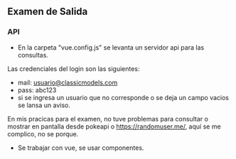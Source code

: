 ## Examen de Salida
### API
- En la carpeta "vue.config.js" se levanta un servidor api para las consultas.

 Las credenciales del login son las siguientes:
 - mail:  usuario@classicmodels.com
 - pass: abc123
 - si se ingresa un usuario que no corresponde o se deja un campo vacios se lansa un aviso.

En mis pracicas para el examen, no tuve problemas para consultar o mostrar en pantalla desde pokeapi o https://randomuser.me/, aquí se me complico, no se porque. 

- Se trabajar con vue, se usar componentes.
